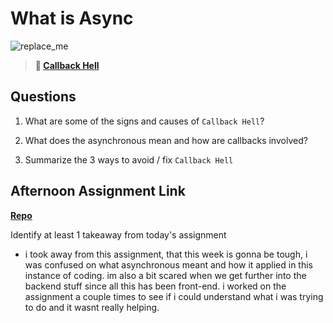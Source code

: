 # What is Async

![replace_me](https://codeworks.blob.core.windows.net/public/assets/img/illustrations/placeholder.svg)

> **📖 [Callback Hell](https://codeworksacademy.com/fs-student-guide/resources/wk4/01-Callbacks)**

## Questions

1. What are some of the signs and causes of `Callback Hell`?

2. What does the asynchronous mean and how are callbacks involved?

3. Summarize the 3 ways to avoid / fix `Callback Hell`

## Afternoon Assignment Link

**[Repo](https://github.com/Andrew-Greenlaw/trivia)**

Identify at least 1 takeaway from today's assignment

- i took away from this assignment, that this week is gonna be tough, i was confused on what asynchronous meant and how it applied in this instance of coding. im also a bit scared when we get further into the backend stuff since all this has been front-end. i worked on the assignment a couple times to see if i could understand what i was trying to do and it wasnt really helping.
